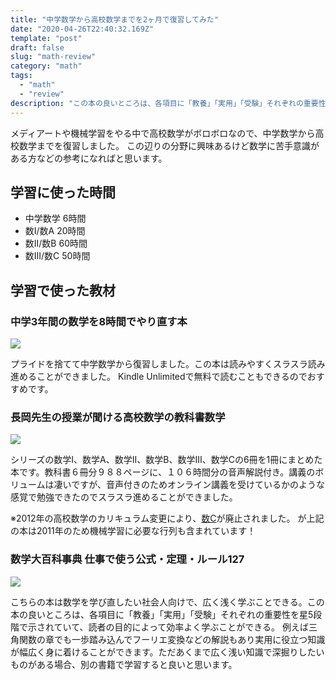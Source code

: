 ```yaml
---
title: "中学数学から高校数学までを2ヶ月で復習してみた"
date: "2020-04-26T22:40:32.169Z"
template: "post"
draft: false
slug: "math-review"
category: "math"
tags:
  - "math"
  - "review"
description: "この本の良いところは、各項目に「教養」「実用」「受験」それぞれの重要性を星5段階で示されていて、読者の目的によって効率よく学ぶことができる。例えば三角関数の章でも一歩踏み込んでフーリエ変換などの解説もあり実用に役立つ知識が幅広く身に着けることができます。ただあくまで広く浅い知識で深掘りしたいものがある場合、別の書籍で学習すると良いと思いました。"
---
```


メディアートや機械学習をやる中で高校数学がボロボロなので、中学数学から高校数学までを復習しました。
この辺りの分野に興味あるけど数学に苦手意識がある方などの参考になればと思います。

## 学習に使った時間
+ 中学数学 6時間
+ 数I/数A 20時間
+ 数II/数B 60時間
+ 数III/数C 50時間

## 学習で使った教材
### 中学3年間の数学を8時間でやり直す本

<a href="https://www.amazon.co.jp/%E4%B8%AD%E5%AD%A63%E5%B9%B4%E9%96%93%E3%81%AE%E6%95%B0%E5%AD%A6%E3%82%928%E6%99%82%E9%96%93%E3%81%A7%E3%82%84%E3%82%8A%E7%9B%B4%E3%81%99%E6%9C%AC-%E9%96%93%E5%9C%B0-%E7%A7%80%E4%B8%89/dp/4569795676/ref=as_li_ss_il?_encoding=UTF8&qid=&sr=&linkCode=li3&tag=10010d-22&linkId=a26229190f2b215a5e76499a9ec59b49&language=ja_JP" target="_blank"><img border="0" src="//ws-fe.amazon-adsystem.com/widgets/q?_encoding=UTF8&ASIN=4569795676&Format=_SL250_&ID=AsinImage&MarketPlace=JP&ServiceVersion=20070822&WS=1&tag=10010d-22&language=ja_JP" ></a><img src="https://ir-jp.amazon-adsystem.com/e/ir?t=10010d-22&language=ja_JP&l=li3&o=9&a=4569795676" width="1" height="1" border="0" alt="" style="border:none !important; margin:0px !important;" />

プライドを捨てて中学数学から復習しました。この本は読みやすくスラスラ読み進めることができました。
Kindle Unlimitedで無料で読むこともできるのでおすすめです。

### 長岡先生の授業が聞ける高校数学の教科書数学

<a href="https://www.amazon.co.jp/%E9%95%B7%E5%B2%A1%E5%85%88%E7%94%9F%E3%81%AE%E6%8E%88%E6%A5%AD%E3%81%8C%E8%81%9E%E3%81%91%E3%82%8B%E9%AB%98%E6%A0%A1%E6%95%B0%E5%AD%A6%E3%81%AE%E6%95%99%E7%A7%91%E6%9B%B8%E6%95%B0%E5%AD%A6-%E8%80%83%E3%81%88%E3%82%8B%E5%A4%A7%E4%BA%BA%E3%81%AE%E5%AD%A6%E3%81%B3%E7%9B%B4%E3%81%97%E3%82%B7%E3%83%AA%E3%83%BC%E3%82%BA-%E9%95%B7%E5%B2%A1-%E4%BA%AE%E4%BB%8B/dp/4010527129/ref=as_li_ss_il?_encoding=UTF8&qid=&sr=&linkCode=li3&tag=10010d-22&linkId=cba50aa191766de267f332a8785f5454&language=ja_JP" target="_blank"><img border="0" src="//ws-fe.amazon-adsystem.com/widgets/q?_encoding=UTF8&ASIN=4010527129&Format=_SL250_&ID=AsinImage&MarketPlace=JP&ServiceVersion=20070822&WS=1&tag=10010d-22&language=ja_JP" ></a><img src="https://ir-jp.amazon-adsystem.com/e/ir?t=10010d-22&language=ja_JP&l=li3&o=9&a=4010527129" width="1" height="1" border="0" alt="" style="border:none !important; margin:0px !important;" />

シリーズの数学I、数学A、数学II、数学B、数学III、数学Cの6冊を1冊にまとめた本です。教科書６冊分９８８ページに、１０６時間分の音声解説付き。講義のボリュームは凄いですが、音声付きのためオンライン講義を受けているかのような感覚で勉強できたのでスラスラ進めることができました。

※2012年の高校数学のカリキュラム変更により、[数C](https://ja.wikipedia.org/wiki/%E6%95%B0%E5%AD%A6C)が廃止されました。
が上記の本は2011年のため機械学習に必要な行列も含まれています！

### 数学大百科事典 仕事で使う公式・定理・ルール127

<a href="https://www.amazon.co.jp/%E6%95%B0%E5%AD%A6%E5%A4%A7%E7%99%BE%E7%A7%91%E4%BA%8B%E5%85%B8-%E4%BB%95%E4%BA%8B%E3%81%A7%E4%BD%BF%E3%81%86%E5%85%AC%E5%BC%8F%E3%83%BB%E5%AE%9A%E7%90%86%E3%83%BB%E3%83%AB%E3%83%BC%E3%83%AB127-%E8%94%B5%E6%9C%AC-%E8%B2%B4%E6%96%87/dp/4798156264/ref=as_li_ss_il?_encoding=UTF8&qid=&sr=&linkCode=li3&tag=10010d-22&linkId=b5d820f034166aeb3bba93f7de9d5b50&language=ja_JP" target="_blank"><img border="0" src="//ws-fe.amazon-adsystem.com/widgets/q?_encoding=UTF8&ASIN=4798156264&Format=_SL250_&ID=AsinImage&MarketPlace=JP&ServiceVersion=20070822&WS=1&tag=10010d-22&language=ja_JP" ></a><img src="https://ir-jp.amazon-adsystem.com/e/ir?t=10010d-22&language=ja_JP&l=li3&o=9&a=4798156264" width="1" height="1" border="0" alt="" style="border:none !important; margin:0px !important;" />

こちらの本は数学を学び直したい社会人向けで、広く浅く学ぶことできる。この本の良いところは、各項目に「教養」「実用」「受験」それぞれの重要性を星5段階で示されていて、読者の目的によって効率よく学ぶことができる。
例えば三角関数の章でも一歩踏み込んでフーリエ変換などの解説もあり実用に役立つ知識が幅広く身に着けることができます。ただあくまで広く浅い知識で深掘りしたいものがある場合、別の書籍で学習すると良いと思います。